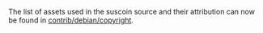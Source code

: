 The list of assets used in the suscoin source and their attribution can now be found in [contrib/debian/copyright](../contrib/debian/copyright).
